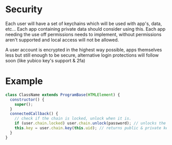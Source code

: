 # Security
>

Each user will have a set of keychains which will be used with app's, data, etc...
Each app containing private data should consider using this.
Each app needing the use off permissions needs to implement, without permissions aren't supported and local access will not be allowed.

A user account is encrypted in the highest way possible, apps themselves less but still enough to be secure,
alternative login protections will follow soon (like yubico key's support & 2fa)

# Example
```js
class ClassName extends ProgramBase(HTMLElement) {
  constructor() {
    super();
  }
  connectedCallback() {
    // check if the chain is locked, unlock when it is.
    if (user.chain.locked) user.chain.unlock(password); // unlocks the chain
    this.key = user.chain.key(this.uid); // returns public & private keys for this app
  }
}
```
